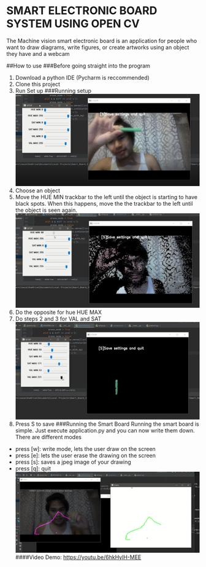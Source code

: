 # SMART ELECTRONIC BOARD SYSTEM USING OPEN CV

The Machine vision smart electronic board is an application for people who 
want to draw diagrams, write figures, or create artworks using an object they have and 
a webcam


##How to use
###Before going straight into the program
1. Download a python IDE (Pycharm is reccommended)
2. Clone this project
3. Run Set up
###Running setup 
![img1](resources/image/setup_object.png)
1. Choose an object
2. Move the HUE MIN trackbar to the left until the object is starting to have black spots. When this happens, move the the trackbar to the left until the object is seen again.  
![img](resources/image/setup_hue_min.png)
3. Do the opposite for hue HUE MAX
4. Do steps 2 and 3 for VAL and SAT
![img](resources/image/setup_isolated.png)
5. Press S to save
###Running the Smart  Board
Running the smart board is simple. Just execute application.py and you can now write them down. There are different modes
* press [w]: write mode, lets the user draw on the screen
* press [e]: lets the user erase the drawing on the screen
* press [s]: saves a jpeg image of your drawing
* press [q]: quit
![img](resources/image/main.png)
####Video Demo: https://youtu.be/6hkHylH-MEE

